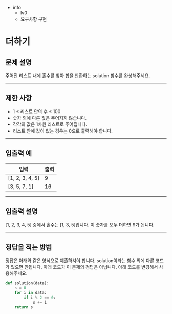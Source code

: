 - info
    - lv0
    - 요구사항 구현

# 더하기
## 문제 설명
주어진 리스트 내에 홀수를 찾아 합을 반환하는 solution 함수를 완성해주세요.

---

## 제한 사항

- 1 ≤ 리스트 안의 수 ≤ 100
- 숫자 외에 다른 값은 주어지지 않습니다.
- 각각의 값은 1차원 리스트로 주어집니다.
- 리스트 안에 값이 없는 경우는 0으로 출력해야 합니다.

---

## 입출력 예

|   입력    | 출력 |
| --------- | ------ |
| [1, 2, 3, 4, 5] | 9 |
| [3, 5, 7, 1] | 16 |

---

## 입출력 설명
[1, 2, 3, 4, 5] 중에서 홀수는 [1, 3, 5]입니다. 이 숫자를 모두 더하면 9가 됩니다.

---

## 정답을 적는 방법
정답은 아래와 같은 양식으로 제출하셔야 합니다. solution이라는 함수 외에 다른 코드가 있으면 안됩니다. 아래 코드가 이 문제의 정답은 아닙니다. 아래 코드를 변경해서 사용해주세요.
```python
def solution(data):
    s = 0
    for i in data:
        if i % 2 == 0:
            s += i    
    return s
```

